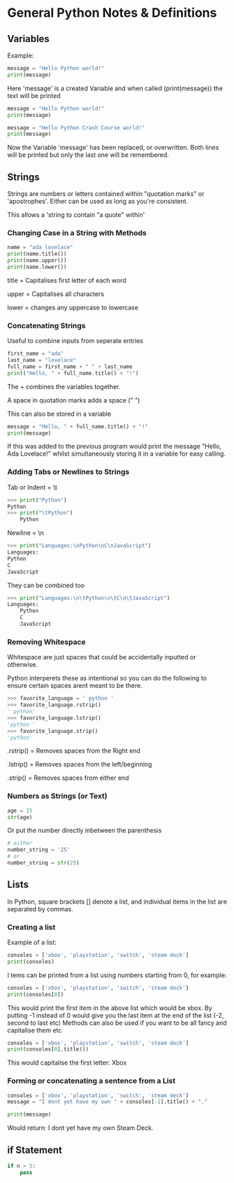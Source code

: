 # General Python Notes & Definitions
## Variables
Example:
```python
message = "Hello Python world!"
print(message)
```
Here 'message' is a created Variable and when called (print(message)) the text will be printed

```python
message = "Hello Python world!"
print(message)

message = "Hello Python Crash Course world!"
print(message)
```
Now the Variable 'message' has been replaced, or overwritten.  Both lines will be printed but only the last one will be remembered.

## Strings
Strings are numbers or letters contained within "quotation marks" or 'apostrophes'.
Either can be used as long as you're consistent.

This allows a 'string to contain "a quote" within'

### Changing Case in a String with Methods
```python
name = "ada lovelace"
print(name.title())
print(name.upper())
print(name.lower())
```
title = Capitalises first letter of each word

upper = Capitalises all characters

lower = changes any uppercase to lowercase

### Concatenating Strings
Useful to combine inputs from seperate entries
```python
first_name = "ada"
last_name = "lovelace"
full_name = first_name + " " + last_name
print("Hello, " + full_name.title() + "!")
```
The + combines the variables together.

A space in quotation marks adds a space (" ")

This can also be stored in a variable
```python
message = "Hello, " + full_name.title() + "!"
print(message)
```
If this was added to the previous program would print the message "Hello, Ada Lovelace!" whilst simultaneously storing it in a variable for easy calling.

### Adding Tabs or Newlines to Strings
Tab or Indent = \t
```python
>>> print("Python")
Python
>>> print("\tPython")
    Python
```

Newline = \n
```python
>>> print("Languages:\nPython\nC\nJavaScript")
Languages:
Python
C
JavaScript
```

They can be combined too
```python
>>> print("Languages:\n\tPython\n\tC\n\tJavaScript")
Languages:
    Python
    C
    JavaScript
```

### Removing Whitespace
Whitespace are just spaces that could be accidentally inputted or otherwise.

Python interperets these as intentional so you can do the following to ensure certain spaces arent meant to be there.

```python
>>> favorite_language = ' python '
>>> favorite_language.rstrip()
' python'
>>> favorite_language.lstrip()
'python '
>>> favorite_language.strip()
'python'
```
.rstrip() = Removes spaces from the Right end

.lstrip() = Removes spaces from the left/beginning

.strip() = Removes spaces from either end

### Numbers as Strings (or Text)

```python
age = 25
str(age)
```
Or put the number directly inbetween the parenthesis

```python
# either
number_string = '25'
# or
number_string = str(25)
```

## Lists

In Python, square brackets [] denote a list, and individual items in the list are separated by commas.

### Creating a list

Example of a list:
```python
consoles = ['xbox', 'playstation', 'switch', 'steam deck']
print(consoles)
```

I tems can be printed from a list using numbers starting from 0, for example:
```python
consoles = ['xbox', 'playstation', 'switch', 'steam deck']
print(consoles[0])
```
This would print the first item in the above list which would be xbox.  By putting -1 instead of 0 would give you the last item at the end of the list (-2, second to last etc)
Methods can also be used if you want to be all fancy and capitalise them etc
```python
consoles = ['xbox', 'playstation', 'switch', 'steam deck']
print(consoles[0].title())
```
This would capitalise the first letter: Xbox

### Forming or concatenating a sentence from a List
```python
consoles = ['xbox', 'playstation', 'switch', 'steam deck']
message = "I dont yet have my own " + consoles[-1].title() + "."

print(message)
```
Would return: I dont yet have my own Steam Deck.

## if Statement
```python
if n > 5:
    pass
```